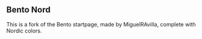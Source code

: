 ## Bento Nord
This is a fork of the Bento startpage, made by MiguelRAvilla, complete with Nordic colors.
